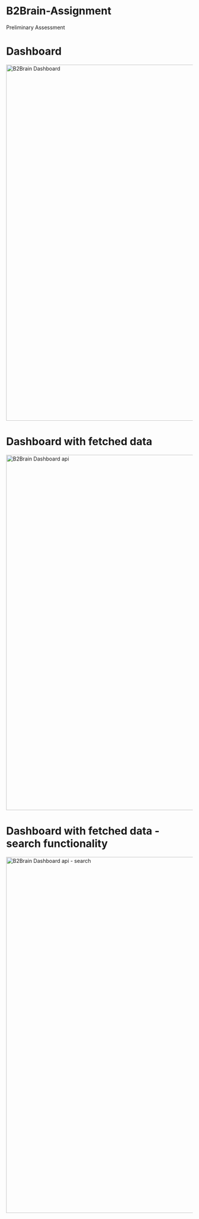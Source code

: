 # B2Brain-Assignment
Preliminary Assessment

# Dashboard 
<img width="960" alt="B2Brain Dashboard " src="https://user-images.githubusercontent.com/60813816/179093917-ab11bcdf-c827-4861-b8bf-a0df3e81bef1.png">

# Dashboard with fetched data 
<img width="958" alt="B2Brain Dashboard api" src="https://user-images.githubusercontent.com/60813816/179094115-fea82a50-9555-456d-8a76-fac37a9f8803.png">

# Dashboard with fetched data - search functionality
<img width="960" alt="B2Brain Dashboard api - search" src="https://user-images.githubusercontent.com/60813816/179094381-d28e2979-9480-4eb2-b93e-eb121cdb07e6.png">


